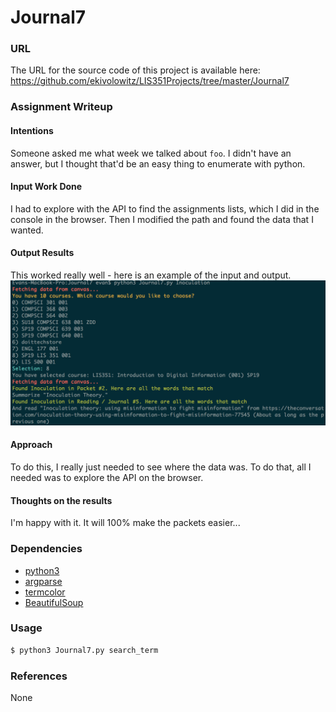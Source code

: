 
# Journal7
### URL
The URL for the source code of this project is available here: https://github.com/ekivolowitz/LIS351Projects/tree/master/Journal7 
### Assignment Writeup
#### Intentions
Someone asked me what week we talked about `foo`. I didn't have an answer, but I thought that'd be an easy thing to enumerate with python.
#### Input Work Done
I had to explore with the API to find the assignments lists, which I did in the console in the browser. Then I modified the path and found the data that I wanted. 
#### Output Results
This worked really well - here is an example of the input and output. 
![text](../imgs/j7.png)

#### Approach
To do this, I really just needed to see where the data was. To do that, all I needed 
was to explore the API on the browser. 
#### Thoughts on the results
I'm happy with it. It will 100% make the packets easier...
### Dependencies
* [python3](https://www.python.org/download/releases/3.0/)
* [argparse](https://docs.python.org/3/library/argparse.html)
* [termcolor](https://pypi.org/project/termcolor/)
* [BeautifulSoup](https://www.crummy.com/software/BeautifulSoup/bs4/doc/)

### Usage

```bash
$ python3 Journal7.py search_term
```
### References
None
